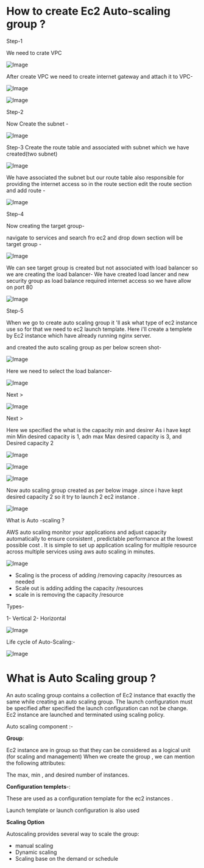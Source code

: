 
# How to create Ec2 Auto-scaling group ?


Step-1

We need to crate VPC



![Image](https://github.com/user-attachments/assets/5e9d8ff4-65c4-4e09-8e9a-100e749f0b9f)

After create VPC we need to create internet gateway and attach it to VPC-



![Image](https://github.com/user-attachments/assets/647465cb-b118-4f46-94b0-ba4bec2db3e1)



![Image](https://github.com/user-attachments/assets/8471cc31-0e8b-463f-b987-fe2a23b5975a)

Step-2

Now Create the subnet -



![Image](https://github.com/user-attachments/assets/293547e4-c261-48ed-aad7-2b149c45392c)


Step-3
Create the route table and associated with subnet which we have created(two subnet)



![Image](https://github.com/user-attachments/assets/ec50a727-fe67-44d9-ae12-b09ba1a7b487)

We have associated the subnet but our route table also responsible for providing the internet access so in the route section edit the route section and add route -




![Image](https://github.com/user-attachments/assets/dfde76bd-dd2c-4e1a-ad64-c31caa397f3c)

Step-4

Now creating the target group-

navigate to services and search fro ec2 and drop down section will be target group -



![Image](https://github.com/user-attachments/assets/addac096-b71d-40fe-9831-c5324ad5027f)

We can see target group is created but not associated with load balancer so we are creating the load balancer-
We have created load lancer and new security group as load balance required internet access so we have allow on port 80



![Image](https://github.com/user-attachments/assets/137eb97c-aea5-4a9f-aa84-5bfab10257bc)

Step-5

When we go to create auto scaling group  it 'll ask what type of ec2 instance use so for that we need to ec2 launch template.
Here i'll  create a templete by Ec2 instance which have already running nginx server.

and created the auto scaling group as per below screen shot-

![Image](https://github.com/user-attachments/assets/c6596e73-42ae-46bc-b179-d906d2f1dba6)

Here we need to select the load balancer-

![Image](https://github.com/user-attachments/assets/354e05f2-e1fd-442d-aa8a-18b8ac3cb92b)

Next >



![Image](https://github.com/user-attachments/assets/c0f258fd-6162-4d5e-bd8e-19fd7b85a4c5)



Next >

Here we specified the what is the capacity min and desirer As i have kept min Min desired capacity is 1, adn max Max desired capacity is 3, and Desired capacity 2

![Image](https://github.com/user-attachments/assets/5cb41ba0-331f-4839-b24f-55c42abbcbb8)



![Image](https://github.com/user-attachments/assets/7ff0803f-f1e5-4462-b1a8-5b0e211db80b)



![Image](https://github.com/user-attachments/assets/ca7fc179-4d7d-4b2a-b3fe-6ff7f3b6f1ab)

Now auto scaling group created as per below image .since i have kept desired capacity 2 so it try to launch 2 ec2 instance .



![Image](https://github.com/user-attachments/assets/ed7d2a3f-2a65-40c9-b07f-0769eb48cc82)


What is Auto -scaling ?

AWS auto scaling monitor your applications and adjust capacity automatically to ensure consistent , predictable performance at the lowest possible cost . It is simple to set up application scaling for  multiple resource   across multiple services using aws auto scaling in minutes.


   

![Image](https://github.com/user-attachments/assets/03bf0ca1-f64d-43a8-8aa3-c60fdcbf0588)

* Scaling  is the process  of adding /removing capacity /resources as needed 
* Scale out is adding adding the capacity /resources
* scale in is removing the capacity /resource 

Types-

1- Vertical 
2- Horizontal



![Image](https://github.com/user-attachments/assets/acda89af-aa0a-4f03-9748-fcced02590b0)

Life cycle of Auto-Scaling:-



![Image](https://github.com/user-attachments/assets/111e18e1-1e4f-4a3f-b976-f373f56daf5f)


# What is Auto Scaling group ?

An auto scaling group contains a collection of Ec2 instance that exactly the same while creating an auto scaling group. The launch configuration must be specified after specified the launch configuration can not be change.
Ec2 instance are launched and terminated using scaling policy.






























































































Auto scaling component :- 

**Group**:

 Ec2 instance are in group so that they can be considered as a logical unit (for scaling and management)
When we create the group , we can  mention the following attributes:

The max, min , and desired number of instances. 

**Configuration templets**-: 

These are used as a configuration template for the ec2 instances .

Launch template or launch configuration is also used

**Scaling Option** 

Autoscaling provides several way to scale the group:

* manual scaling 
* Dynamic scaling 
* Scaling base on the demand or schedule 







